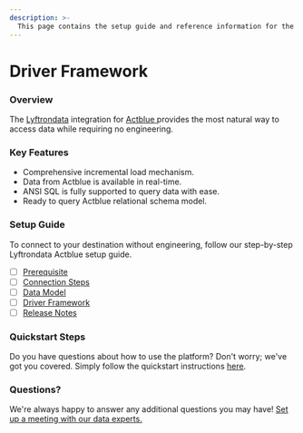```yaml
---
description: >-
  This page contains the setup guide and reference information for the Actblue source connector.
---
```


# Driver Framework

### Overview

The [Lyftrondata](https://www.lyftrondata.com/) integration for [Actblue](https://www.lyftrondata.com/integration/actblue/)[ ](https://www.lyftrondata.com/integration/actblue/)provides the most natural way to access data while requiring no engineering.

### Key Features

* Comprehensive incremental load mechanism.
* Data from Actblue is available in real-time.&#x20;
* ANSI SQL is fully supported to query data with ease.
* Ready to query Actblue relational schema model.

### Setup Guide

To connect to your destination without engineering, follow our step-by-step Lyftrondata Actblue setup guide.

* [ ] [Prerequisite](../../marketing-analytics/actblue/prerequisite.md)
* [ ] [Connection Steps](../../marketing-analytics/actblue/connection-steps.md)
* [ ] [Data Model](../../marketing-analytics/actblue/data-model/)
* [ ] [Driver Framework](../../marketing-analytics/actblue/driver-framework/)
* [ ] [Release Notes](../../marketing-analytics/actblue/release-notes.md)

### Quickstart Steps

Do you have questions about how to use the platform? Don't worry; we've got you covered. Simply follow the quickstart instructions [here](../../../quickstart-steps.md).

### Questions? <a href="#questions" id="questions"></a>

We're always happy to answer any additional questions you may have! [Set up a meeting with our data experts.](https://www.lyftrondata.com/book-a-meeting/)



